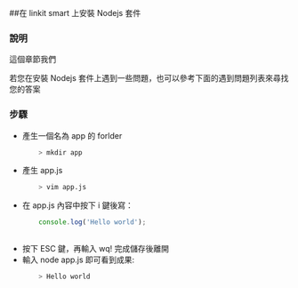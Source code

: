 ##在 linkit smart 上安裝 Nodejs 套件

### 說明

這個章節我們

若您在安裝 Nodejs 套件上遇到一些問題，也可以參考下面的遇到問題列表來尋找您的答案
### 步驟

* 產生一個名為 app 的 forlder
    ``` bash
        > mkdir app
    ```
* 產生 app.js 
    ``` bash
        > vim app.js
    ```
* 在 app.js 內容中按下 i 鍵後寫：
    ``` js
        console.log('Hello world');
        
    ```
* 按下 ESC 鍵，再輸入 wq! 完成儲存後離開
* 輸入 node app.js 即可看到成果:
    ``` bash
        > Hello world
    ```

    

        

    